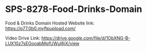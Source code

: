 # SPS-8278-Food-Drinks-Domain
Food &amp; Drinks Domain
Hosted Website link: https://p77.0b0.myftpupload.com/


Video Drive Link: https://drive.google.com/file/d/1ObXNG-B-LUX10z7sEGooabMpfUWuI6jX/view
